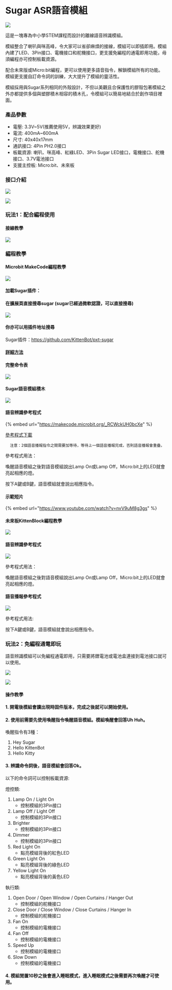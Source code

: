 # Sugar ASR語音模組

![](https://kittenbothk.readthedocs.io/en/latest/\_images/asr.png)

這是一塊專為中小學STEM課程而設計的離線語音辨識模組。

模組整合了喇叭與咪高峰，令大家可以省卻麻煩的接線，模組可以即插即用。模組內建了LED、3Pin接口、電機接口和舵機接口，更支援免編程的通電即用功能，毋須編程亦可控制板載資源。

配合未來版或Micro:bit編程，更可以使用更多語音指令，解鎖模組所有的功能。模組更支援自訂命令詞的訓練，大大提升了模組的靈活性。

模組採用與Sugar系列相同的外殼設計，不但以美觀且合保護性的膠殼包著模組之外亦都提供多個與塑膠積木相容的積木孔，令模組可以簡易地結合於創作項目裡面。

### 產品參數

* 電壓: 3.3V\~5V(推薦使用5V，辨識效果更好)
* 電流: 400mA\~600mA
* 尺寸: 40x40x17mm
* 通訊接口: 4Pin PH2.0接口
* 板載資源: 喇叭、咪高峰、紅綠LED、3Pin Sugar LED接口，電機接口、舵機接口、3.7V電池接口
* 支援主控板: Micro:bit、未來板

### 接口介紹

![](https://kittenbothk.readthedocs.io/en/latest/\_images/asr2.png)

![](https://kittenbothk.readthedocs.io/en/latest/\_images/asr5.png)

### 玩法1：配合編程使用

#### 接線教學

![](https://kittenbothk.readthedocs.io/en/latest/\_images/asr\_robotbit\_edu.png)

### 編程教學

#### Microbit MakeCode編程教學

![](https://kittenbothk.readthedocs.io/en/latest/\_images/mcbanner15.png)

#### 加載Sugar插件：

#### 在擴展頁直接搜尋sugar (sugar已經過微軟認證，可以直接搜尋)

![](https://kittenbothk.readthedocs.io/en/latest/\_images/sugar\_search.gif)

#### 你亦可以用插件地址搜尋

Sugar插件：https://github.com/KittenBot/pxt-sugar

#### [詳細方法](../../makecode/kittenbotandmakecode.md)

#### 完整命令表

![](https://kittenbothk.readthedocs.io/en/latest/\_images/asr\_commands.png)

#### Sugar語音模組積木

![](https://kittenbothk.readthedocs.io/en/latest/\_images/asr\_sugar\_1.png)

#### 語音辨識參考程式

{% embed url="https://makecode.microbit.org/_RCWckUH0bcXe" %}

[參考程式下載](https://makecode.microbit.org/\_RCWckUH0bcXe)

```
  注意：2個語音播報指令之間需要加等待，等待上一個語音播報完成，否則語音播報會重疊。
```

參考程式用法：

喚醒語音模組之後對語音模組說出Lamp On或Lamp Off，Micro:bit上的LED就會亮起相應的燈。

按下A鍵或B鍵，語音模組就會說出相應指令。

#### 示範短片

{% embed url="https://www.youtube.com/watch?v=nvV9uM8g3gs" %}

#### 未來板KittenBlock編程教學

![](https://kittenbothk.readthedocs.io/en/latest/\_images/kbbanner9.png)

#### 語音辨識參考程式

![](https://kittenbothk.readthedocs.io/en/latest/\_images/asr\_code2.png)

參考程式用法：

喚醒語音模組之後對語音模組說出Lamp On或Lamp Off，Micro:bit上的LED就會亮起相應的燈。

#### 語音播報參考程式

![](https://kittenbothk.readthedocs.io/en/latest/\_images/asr\_code4.png)

參考程式用法:

按下A鍵或B鍵，語音模組就會說出相應指令。

### 玩法2：免編程通電即玩

語音辨識模組可以免編程通電即用，只需要將鋰電池或電池盒連接到電池接口就可以使用。

![](https://kittenbothk.readthedocs.io/en/latest/\_images/asr3.png)

![](https://kittenbothk.readthedocs.io/en/latest/\_images/asr4.png)

#### 操作教學

#### 1. 開電後模組會讀出現時固件版本，完成之後就可以開始使用。

#### 2. 使用前需要先使用喚醒指令喚醒語音模組。模組喚醒會回答Uh Huh。

喚醒指令有3種：

1. Hey Sugar
2. Hello KittenBot
3. Hello Kitty

#### 3. 辨識命令詞後，語音模組會回答Ok。

以下的命令詞可以控制板載資源:

燈控類:

1. Lamp On / Light On
   * 控制模組的3Pin接口
2. Lamp Off / Light Off
   * 控制模組的3Pin接口
3. Brighter
   * 控制模組的3Pin接口
4. Dimmer
   * 控制模組的3Pin接口
5. Red Light On
   * 點亮模組背後的紅色LED
6. Green Light On
   * 點亮模組背後的綠色LED
7. Yellow Light On
   * 點亮模組背後的黃色LED

執行類:

1. Open Door / Open Window / Open Curtains / Hanger Out
   * 控制模組的舵機接口
2. Close Door / Close Window / Close Curtains / Hanger In
   * 控制模組的舵機接口
3. Fan On
   * 控制模組的電機接口
4. Fan Off
   * 控制模組的電機接口
5. Speed Up
   * 控制模組的電機接口
6. Slow Down
   * 控制模組的電機接口

#### 4. 模組閒置10秒之後會進入睡眠模式，進入睡眠模式之後需要再次喚醒才可使用。
